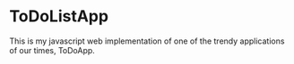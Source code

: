 # ToDoListApp
This is my javascript web implementation of one of the trendy applications of our times, ToDoApp.
